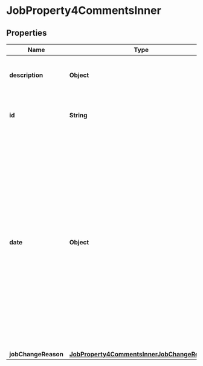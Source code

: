 

# JobProperty4CommentsInner


## Properties

| Name | Type | Description | Notes |
|------------ | ------------- | ------------- | -------------|
|**description** | **Object** | A further description of the Job Change Reason. |  [optional] |
|**id** | **String** | The identifier string for the Job Comment. |  [optional] |
|**date** | **Object** | The date this Job Comment was created. This date will follow the format defined by [RFC3339](https://tools.ietf.org/html/rfc3339#section-5.6).   YYYY-MM-DD date formatting is also supported, although by using this format the date will be stored as the start of day in UTC time, not the requesting tenants timezone. |  [optional] |
|**jobChangeReason** | [**JobProperty4CommentsInnerJobChangeReason**](JobProperty4CommentsInnerJobChangeReason.md) |  |  [optional] |



